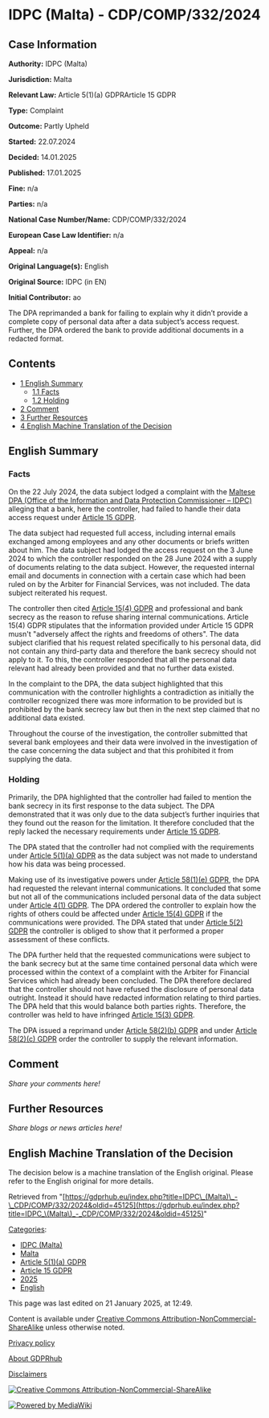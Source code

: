 # IDPC (Malta) - CDP/COMP/332/2024

## Case Information

**Authority:** IDPC (Malta)

**Jurisdiction:** Malta

**Relevant Law:** Article 5(1)(a) GDPRArticle 15 GDPR

**Type:** Complaint

**Outcome:** Partly Upheld

**Started:** 22.07.2024

**Decided:** 14.01.2025

**Published:** 17.01.2025

**Fine:** n/a

**Parties:** n/a

**National Case Number/Name:** CDP/COMP/332/2024

**European Case Law Identifier:** n/a

**Appeal:** n/a

**Original Language(s):** English

**Original Source:** IDPC (in EN)

**Initial Contributor:** ao

The DPA reprimanded a bank for failing to explain why it didn’t provide a complete copy of personal data after a data subject’s access request. Further, the DPA ordered the bank to provide additional documents in a redacted format.

## Contents

*   [1 English Summary](#English_Summary)
    *   [1.1 Facts](#Facts)
    *   [1.2 Holding](#Holding)
*   [2 Comment](#Comment)
*   [3 Further Resources](#Further_Resources)
*   [4 English Machine Translation of the Decision](#English_Machine_Translation_of_the_Decision)

## English Summary

### Facts

On the 22 July 2024, the data subject lodged a complaint with the [Maltese DPA (Office of the Information and Data Protection Commissioner – IDPC)](/index.php?title=IDPC_\(Malta\) "IDPC (Malta)") alleging that a bank, here the controller, had failed to handle their data access request under [Article 15 GDPR](/index.php?title=Article_15_GDPR "Article 15 GDPR").

The data subject had requested full access, including internal emails exchanged among employees and any other documents or briefs written about him. The data subject had lodged the access request on the 3 June 2024 to which the controller responded on the 28 June 2024 with a supply of documents relating to the data subject. However, the requested internal email and documents in connection with a certain case which had been ruled on by the Arbiter for Financial Services, was not included. The data subject reiterated his request.

The controller then cited [Article 15(4) GDPR](/index.php?title=Article_15_GDPR "Article 15 GDPR") and professional and bank secrecy as the reason to refuse sharing internal communications. Article 15(4) GDPR stipulates that the information provided under Article 15 GDPR musn't "adversely affect the rights and freedoms of others". The data subject clarified that his request related specifically to his personal data, did not contain any third-party data and therefore the bank secrecy should not apply to it. To this, the controller responded that all the personal data relevant had already been provided and that no further data existed.

In the complaint to the DPA, the data subject highlighted that this communication with the controller highlights a contradiction as initially the controller recognized there was more information to be provided but is prohibited by the bank secrecy law but then in the next step claimed that no additional data existed.

Throughout the course of the investigation, the controller submitted that several bank employees and their data were involved in the investigation of the case concerning the data subject and that this prohibited it from supplying the data.

### Holding

Primarily, the DPA highlighted that the controller had failed to mention the bank secrecy in its first response to the data subject. The DPA demonstrated that it was only due to the data subject’s further inquiries that they found out the reason for the limitation. It therefore concluded that the reply lacked the necessary requirements under [Article 15 GDPR](/index.php?title=Article_15_GDPR "Article 15 GDPR").

The DPA stated that the controller had not complied with the requirements under [Article 5(1)(a) GDPR](/index.php?title=Article_5_GDPR#1a "Article 5 GDPR") as the data subject was not made to understand how his data was being processed.

Making use of its investigative powers under [Article 58(1)(e) GDPR](/index.php?title=Article_58_GDPR#1e "Article 58 GDPR"), the DPA had requested the relevant internal communications. It concluded that some but not all of the communications included personal data of the data subject under [Article 4(1) GDPR](/index.php?title=Article_4_GDPR#1 "Article 4 GDPR"). The DPA ordered the controller to explain how the rights of others could be affected under [Article 15(4) GDPR](/index.php?title=Article_15_GDPR#4 "Article 15 GDPR") if the communications were provided. The DPA stated that under [Article 5(2) GDPR](/index.php?title=Article_5_GDPR#2 "Article 5 GDPR") the controller is obliged to show that it performed a proper assessment of these conflicts.

The DPA further held that the requested communications were subject to the bank secrecy but at the same time contained personal data which were processed within the context of a complaint with the Arbiter for Financial Services which had already been concluded. The DPA therefore declared that the controller should not have refused the disclosure of personal data outright. Instead it should have redacted information relating to third parties. The DPA held that this would balance both parties rights. Therefore, the controller was held to have infringed [Article 15(3) GDPR](/index.php?title=Article_15_GDPR#3 "Article 15 GDPR").

The DPA issued a reprimand under [Article 58(2)(b) GDPR](/index.php?title=Article_58_GDPR#2b "Article 58 GDPR") and under [Article 58(2)(c) GDPR](/index.php?title=Article_58_GDPR#2c "Article 58 GDPR") order the controller to supply the relevant information.

## Comment

_Share your comments here!_

## Further Resources

_Share blogs or news articles here!_

## English Machine Translation of the Decision

The decision below is a machine translation of the English original. Please refer to the English original for more details.

Retrieved from "[https://gdprhub.eu/index.php?title=IDPC\_(Malta)\_-\_CDP/COMP/332/2024&oldid=45125](https://gdprhub.eu/index.php?title=IDPC_\(Malta\)_-_CDP/COMP/332/2024&oldid=45125)"

[Categories](/index.php?title=Special:Categories "Special:Categories"):

*   [IDPC (Malta)](/index.php?title=Category:IDPC_\(Malta\) "Category:IDPC (Malta)")
*   [Malta](/index.php?title=Category:Malta "Category:Malta")
*   [Article 5(1)(a) GDPR](/index.php?title=Category:Article_5\(1\)\(a\)_GDPR "Category:Article 5(1)(a) GDPR")
*   [Article 15 GDPR](/index.php?title=Category:Article_15_GDPR "Category:Article 15 GDPR")
*   [2025](/index.php?title=Category:2025 "Category:2025")
*   [English](/index.php?title=Category:English "Category:English")

This page was last edited on 21 January 2025, at 12:49.

Content is available under [Creative Commons Attribution-NonCommercial-ShareAlike](https://creativecommons.org/licenses/by-nc-sa/4.0/) unless otherwise noted.

[Privacy policy](/index.php?title=GDPRhub:Privacy_policy)

[About GDPRhub](/index.php?title=GDPRhub:About)

[Disclaimers](/index.php?title=GDPRhub:General_disclaimer)

[![Creative Commons Attribution-NonCommercial-ShareAlike](/resources/assets/licenses/cc-by-nc-sa.png)](https://creativecommons.org/licenses/by-nc-sa/4.0/)

[![Powered by MediaWiki](/resources/assets/poweredby_mediawiki_88x31.png)](https://www.mediawiki.org/)